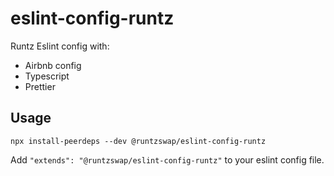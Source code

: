 # eslint-config-runtz

Runtz Eslint config with:

- Airbnb config
- Typescript
- Prettier

## Usage

```
npx install-peerdeps --dev @runtzswap/eslint-config-runtz
```

Add `"extends": "@runtzswap/eslint-config-runtz"` to your eslint config file.
